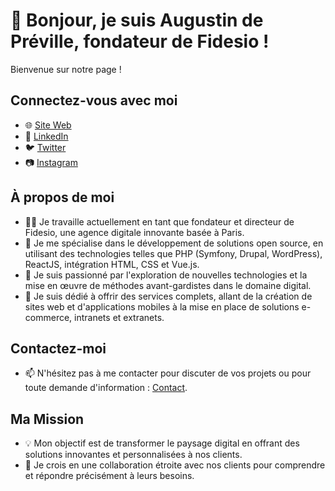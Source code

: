 # 👋 Bonjour, je suis Augustin de Préville, fondateur de Fidesio !

Bienvenue sur notre page !

## Connectez-vous avec moi

- 🌐 [Site Web](https://www.fidesio.com)
- 🔗 [LinkedIn](https://www.linkedin.com/in/augustindepreville/)
- 🐦 [Twitter](https://www.twitter.com/gustoune)
- 📷 [Instagram](https://www.instagram.com/lagenceweb)

## À propos de moi

- 👨‍💻 Je travaille actuellement en tant que fondateur et directeur de Fidesio, une agence digitale innovante basée à Paris.
- 🔧 Je me spécialise dans le développement de solutions open source, en utilisant des technologies telles que PHP (Symfony, Drupal, WordPress), ReactJS, intégration HTML, CSS et Vue.js.
- 🌱 Je suis passionné par l'exploration de nouvelles technologies et la mise en œuvre de méthodes avant-gardistes dans le domaine digital.
- 🚀 Je suis dédié à offrir des services complets, allant de la création de sites web et d'applications mobiles à la mise en place de solutions e-commerce, intranets et extranets.

## Contactez-moi

- 📫 N'hésitez pas à me contacter pour discuter de vos projets ou pour toute demande d'information : [Contact](mailto:contact@fidesio.com).

## Ma Mission

- 💡 Mon objectif est de transformer le paysage digital en offrant des solutions innovantes et personnalisées à nos clients.
- 🤝 Je crois en une collaboration étroite avec nos clients pour comprendre et répondre précisément à leurs besoins.

